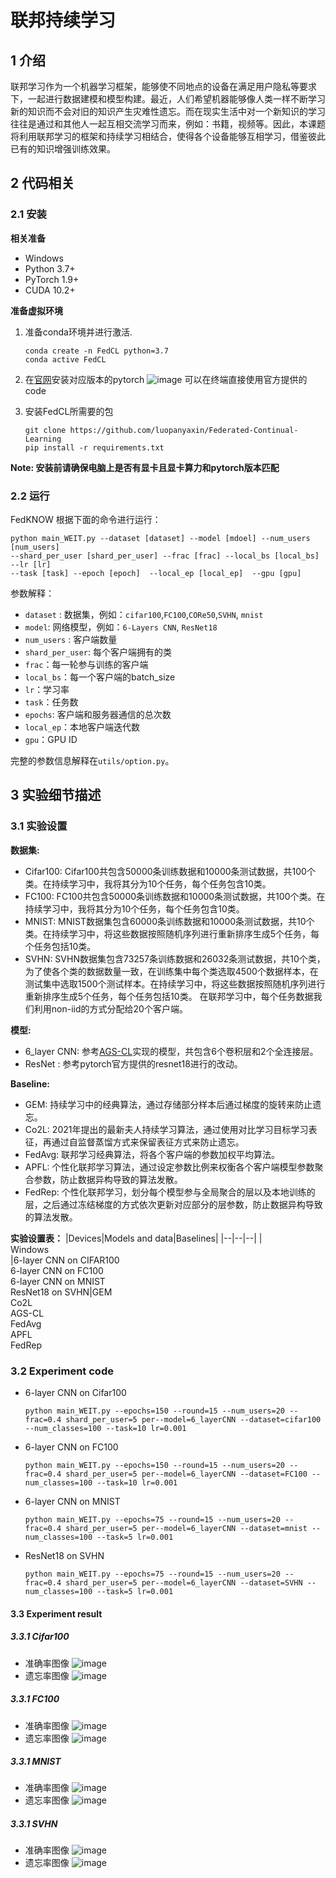 # 联邦持续学习
## 1 介绍
联邦学习作为一个机器学习框架，能够使不同地点的设备在满足用户隐私等要求下，一起进行数据建模和模型构建。最近，人们希望机器能够像人类一样不断学习新的知识而不会对旧的知识产生灾难性遗忘。而在现实生活中对一个新知识的学习往往是通过和其他人一起互相交流学习而来，例如：书籍，视频等。因此，本课题将利用联邦学习的框架和持续学习相结合，使得各个设备能够互相学习，借鉴彼此已有的知识增强训练效果。
## 2 代码相关
### 2.1 安装
**相关准备**
- Windows 
- Python 3.7+
- PyTorch 1.9+
- CUDA 10.2+ 

**准备虚拟环境**
1. 准备conda环境并进行激活.
	```shell
	conda create -n FedCL python=3.7
	conda active FedCL
	```
2. 在[官网](https://pytorch.org/)安装对应版本的pytorch
![image](https://p3-juejin.byteimg.com/tos-cn-i-k3u1fbpfcp/0452f4e390ca4e7b9e9dce60f9a40c58~tplv-k3u1fbpfcp-zoom-1.image)
可以在终端直接使用官方提供的code
   
3.  安装FedCL所需要的包
	```shell
	git clone https://github.com/luopanyaxin/Federated-Continual-Learning
	pip install -r requirements.txt
	```
 **Note:  安装前请确保电脑上是否有显卡且显卡算力和pytorch版本匹配**
### 2.2 运行
FedKNOW 根据下面的命令进行运行：
```shell
python main_WEIT.py --dataset [dataset] --model [mdoel] --num_users [num_users]  
--shard_per_user [shard_per_user] --frac [frac] --local_bs [local_bs] --lr [lr] 
--task [task] --epoch [epoch]  --local_ep [local_ep]  --gpu [gpu]
```
参数解释：
- `dataset` : 数据集，例如：`cifar100`,`FC100`,`CORe50`,`SVHN`, `mnist`
- `model`: 网络模型，例如：`6-Layers CNN`, `ResNet18`
- `num_users` : 客户端数量
- `shard_per_user`: 每个客户端拥有的类
- `frac`：每一轮参与训练的客户端
- `local_bs`：每一个客户端的batch_size
- `lr`：学习率
- `task`：任务数
- `epochs`: 客户端和服务器通信的总次数
- `local_ep`：本地客户端迭代数
- `gpu`：GPU ID

完整的参数信息解释在`utils/option.py`。
## 3 实验细节描述
### 3.1 实验设置
**数据集:**
- Cifar100: Cifar100共包含50000条训练数据和10000条测试数据，共100个类。在持续学习中，我将其分为10个任务，每个任务包含10类。
- FC100: FC100共包含50000条训练数据和10000条测试数据，共100个类。在持续学习中，我将其分为10个任务，每个任务包含10类。
- MNIST: MNIST数据集包含60000条训练数据和10000条测试数据，共10个类。在持续学习中，将这些数据按照随机序列进行重新排序生成5个任务，每个任务包括10类。
- SVHN: SVHN数据集包含73257条训练数据和26032条测试数据，共10个类，为了使各个类的数据数量一致，在训练集中每个类选取4500个数据样本，在测试集中选取1500个测试样本。在持续学习中，将这些数据按照随机序列进行重新排序生成5个任务，每个任务包括10类。
在联邦学习中，每个任务数据我们利用non-iid的方式分配给20个客户端。

**模型:**
- 6_layer CNN: 参考[AGS-CL](https://arxiv.org/abs/2003.13726)实现的模型，共包含6个卷积层和2个全连接层。
- ResNet : 参考pytorch官方提供的resnet18进行的改动。

**Baseline:**
- GEM: 持续学习中的经典算法，通过存储部分样本后通过梯度的旋转来防止遗忘。
- Co2L: 2021年提出的最新夫人持续学习算法，通过使用对比学习目标学习表征，再通过自监督蒸馏方式来保留表征方式来防止遗忘。
- FedAvg: 联邦学习经典算法，将各个客户端的参数加权平均算法。
- APFL: 个性化联邦学习算法，通过设定参数比例来权衡各个客户端模型参数聚合参数，防止数据异构导致的算法发散。
- FedRep: 个性化联邦学习，划分每个模型参与全局聚合的层以及本地训练的层，之后通过冻结梯度的方式依次更新对应部分的层参数，防止数据异构导致的算法发散。

**实验设置表：**
    |Devices|Models and data|Baselines|
    |--|--|--|
    |<br>Windows <br>|6-layer CNN on CIFAR100<br>6-layer CNN on FC100<br>6-layer CNN on MNIST<br>ResNet18 on SVHN|GEM<br>Co2L<br>AGS-CL<br>FedAvg<br>APFL<br>FedRep

### 3.2 Experiment code
- 6-layer CNN on Cifar100
	```shell
	python main_WEIT.py --epochs=150 --round=15 --num_users=20 --frac=0.4 shard_per_user=5 per--model=6_layerCNN --dataset=cifar100 --num_classes=100 --task=10 lr=0.001
	```
- 6-layer CNN on FC100
	```shell
	python main_WEIT.py --epochs=150 --round=15 --num_users=20 --frac=0.4 shard_per_user=5 per--model=6_layerCNN --dataset=FC100 --num_classes=100 --task=10 lr=0.001
	```
- 6-layer CNN on MNIST
	```shell
	python main_WEIT.py --epochs=75 --round=15 --num_users=20 --frac=0.4 shard_per_user=5 per--model=6_layerCNN --dataset=mnist --num_classes=100 --task=5 lr=0.001
	```
- ResNet18 on SVHN
	```shell
	python main_WEIT.py --epochs=75 --round=15 --num_users=20 --frac=0.4 shard_per_user=5 per--model=6_layerCNN --dataset=SVHN --num_classes=100 --task=5 lr=0.001
	```

#### 3.3 Experiment result 
##### 3.3.1 Cifar100
- 准确率图像
    ![image](https://github.com/luopanyaxin/Federated-Continual-Learning/blob/main/Experiment/cifar100.png)
- 遗忘率图像
    ![image](https://github.com/luopanyaxin/Federated-Continual-Learning/blob/main/Experiment/cifar100_fr.png)
##### 3.3.1 FC100
- 准确率图像
    ![image](https://github.com/luopanyaxin/Federated-Continual-Learning/blob/main/Experiment/FC100.png)
- 遗忘率图像
    ![image](https://github.com/luopanyaxin/Federated-Continual-Learning/blob/main/Experiment/FC100_fr.png)
##### 3.3.1 MNIST
- 准确率图像
    ![image](https://github.com/luopanyaxin/Federated-Continual-Learning/blob/main/Experiment/MNIST.png)
- 遗忘率图像
    ![image](https://github.com/luopanyaxin/Federated-Continual-Learning/blob/main/Experiment/MNIST_fr.png)
##### 3.3.1 SVHN
- 准确率图像
     ![image](https://github.com/luopanyaxin/Federated-Continual-Learning/blob/main/Experiment/SVHN.png)
- 遗忘率图像
     ![image](https://github.com/luopanyaxin/Federated-Continual-Learning/blob/main/Experiment/SVHN_fr.png)



